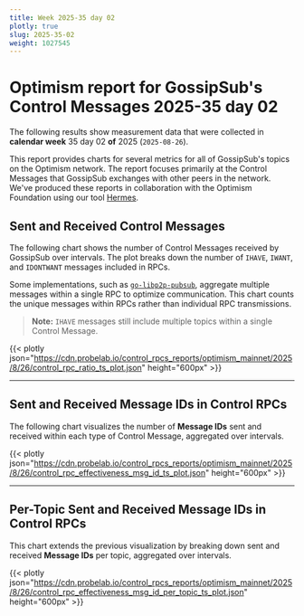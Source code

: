 ```yaml
---
title: Week 2025-35 day 02
plotly: true
slug: 2025-35-02
weight: 1027545
---
```


# Optimism report for GossipSub's Control Messages 2025-35 day 02

The following results show measurement data that were collected in **calendar week** 35  day 02 **of** 
2025 (`2025-08-26`).

This report provides charts for several metrics for all of GossipSub's topics on the Optimism network.
The report focuses primarily at the Control Messages that GossipSub exchanges with other peers in the network.
We've produced these reports in collaboration with the Optimism Foundation using our tool [Hermes](/tools/hermes).

## Sent and Received Control Messages

The following chart shows the number of Control Messages received by GossipSub over  intervals. The plot breaks down the number of `IHAVE`, `IWANT`, and `IDONTWANT` messages included in RPCs.

Some implementations, such as [`go-libp2p-pubsub`](https://github.com/libp2p/go-libp2p-pubsub), aggregate multiple messages within a single RPC to optimize communication. This chart counts the unique messages within RPCs rather than individual RPC transmissions.

> **Note:** `IHAVE` messages still include multiple topics within a single Control Message.

{{< plotly json="https://cdn.probelab.io/control_rpcs_reports/optimism_mainnet/2025/8/26/control_rpc_ratio_ts_plot.json" height="600px" >}}

---

## Sent and Received Message IDs in Control RPCs

The following chart visualizes the number of **Message IDs** sent and received within each type of Control Message, aggregated over  intervals.

{{< plotly json="https://cdn.probelab.io/control_rpcs_reports/optimism_mainnet/2025/8/26/control_rpc_effectiveness_msg_id_ts_plot.json" height="600px" >}}

---

## Per-Topic Sent and Received Message IDs in Control RPCs

This chart extends the previous visualization by breaking down sent and received **Message IDs** per topic, aggregated over  intervals.

{{< plotly json="https://cdn.probelab.io/control_rpcs_reports/optimism_mainnet/2025/8/26/control_rpc_effectiveness_msg_id_per_topic_ts_plot.json" height="600px" >}}
